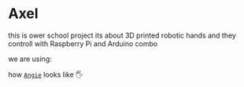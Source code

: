 # Axel
this is ower school project
its about 3D printed robotic hands and they controll with Raspberry Pi and Arduino combo

we are using:



how [`Angie`](/3D_models/Angie.jpg) looks like :raised_hand_with_fingers_splayed:


